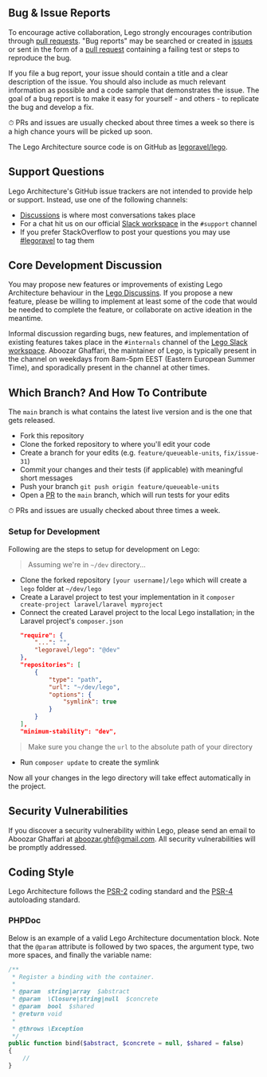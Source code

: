 ## Bug & Issue Reports

To encourage active collaboration, Lego strongly encourages contribution through [pull requests](#which-branch-and-how-to-contribute).
"Bug reports" may be searched or created in [issues](https://github.com/legoravel/lego/issues) or sent in the form of a [pull request](#which-branch-and-how-to-contribute) containing a failing test or steps to reproduce the bug.

If you file a bug report, your issue should contain a title and a clear description of the issue. You should also include as much relevant information as possible and a code sample that demonstrates the issue. The goal of a bug report is to make it easy for yourself - and others - to replicate the bug and develop a fix.

⏱  PRs and issues are usually checked about three times a week so there is a high chance yours will be picked up soon.

The Lego Architecture source code is on GitHub as [legoravel/lego](https://github.com/legoravel/lego).

## Support Questions

Lego Architecture's GitHub issue trackers are not intended to provide help or support. Instead, use one of the following channels:

- [Discussions](https://github.com/legoravel/lego/discussions) is where most conversations takes place
- For a chat hit us on our official [Slack workspace](https://lego-slack.herokuapp.com/) in the `#support` channel
- If you prefer StackOverflow to post your questions you may use [#legoravel](https://stackoverflow.com/questions/tagged/legoravel) to tag them

## Core Development Discussion

You may propose new features or improvements of existing Lego Architecture behaviour in the [Lego Discussins](https://github.com/legoravel/lego/discussions).
If you propose a new feature, please be willing to implement at least some of the code that would be needed to complete the feature, or collaborate on active ideation in the meantime.

Informal discussion regarding bugs, new features, and implementation of existing features takes place in the `#internals` channel of the [Lego Slack workspace](https://lego-slack.herokuapp.com/).
Aboozar Ghaffari, the maintainer of Lego, is typically present in the channel on weekdays from 8am-5pm EEST (Eastern European Summer Time), and sporadically present in the channel at other times.

## Which Branch? And How To Contribute

The `main` branch is what contains the latest live version and is the one that gets released.

- Fork this repository
- Clone the forked repository to where you'll edit your code
- Create a branch for your edits (e.g. `feature/queueable-units`, `fix/issue-31`)
- Commit your changes and their tests (if applicable) with meaningful short messages
- Push your branch `git push origin feature/queueable-units`
- Open a [PR](https://github.com/legoravel/lego/compare) to the `main` branch, which will run tests for your edits

⏱ PRs and issues are usually checked about three times a week.


### Setup for Development

Following are the steps to setup for development on Lego:

> Assuming we're in `~/dev` directory...

- Clone the forked repository `[your username]/lego` which will create a `lego` folder at `~/dev/lego`
- Create a Laravel project to test your implementation in it `composer create-project laravel/laravel myproject`
- Connect the created Laravel project to the local Lego installation; in the Laravel project's `composer.json`
    ```json
    "require": {
        "...": "",
        "legoravel/lego": "@dev"
    },
    "repositories": [
        {
            "type": "path",
            "url": "~/dev/lego",
            "options": {
                "symlink": true
            }
        }
    ],
    "minimum-stability": "dev",
    ```
> Make sure you change the `url` to the absolute path of your directory

- Run `composer update` to create the symlink

Now all your changes in the lego directory will take effect automatically in the project.

## Security Vulnerabilities

If you discover a security vulnerability within Lego, please send an email to Aboozar Ghaffari at [aboozar.ghf@gmail.com](mailto:aboozar.ghf@gmail.com).
All security vulnerabilities will be promptly addressed.

## Coding Style

Lego Architecture follows the [PSR-2](https://github.com/php-fig/fig-standards/blob/master/accepted/PSR-2-coding-style-guide.md) coding standard and the [PSR-4](https://github.com/php-fig/fig-standards/blob/master/accepted/PSR-4-autoloader.md) autoloading standard.

### PHPDoc

Below is an example of a valid Lego Architecture documentation block. Note that the `@param` attribute is followed by two spaces, the argument type, two more spaces, and finally the variable name:

```php
/**
 * Register a binding with the container.
 *
 * @param  string|array  $abstract
 * @param  \Closure|string|null  $concrete
 * @param  bool  $shared
 * @return void
 *
 * @throws \Exception
 */
public function bind($abstract, $concrete = null, $shared = false)
{
    //
}
```
